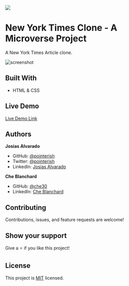 ![](https://img.shields.io/badge/Microverse-blueviolet)

# New York Times Clone - A Microverse Project

A New York Times Article clone.

![screenshot](./assets/screenshot.png)


## Built With

- HTML & CSS

## Live Demo

[Live Demo Link](https://pointerish.github.io/NYT-Clone-Page/)

## Authors

**Josias Alvarado**

- GitHub: [@pointerish](https://github.com/pointerish)
- Twitter: [@pointerish](https://twitter.com/pointerish)
- LinkedIn: [Josias Alvarado](https://www.linkedin.com/in/josias-alvarado-80901878/)

**Che Blanchard**

- GitHub: [@che30](https://github.com/che30)
- LinkedIn: [Che Blanchard](https://www.linkedin.com/)

##  Contributing

Contributions, issues, and feature requests are welcome!

## Show your support

Give a ⭐️ if you like this project!

## License

This project is [MIT](./LICENSE) licensed.
